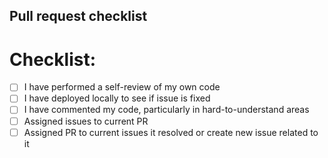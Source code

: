 ## Pull request checklist
# Checklist:

- [ ] I have performed a self-review of my own code
- [ ] I have deployed locally to see if issue is fixed
- [ ] I have commented my code, particularly in hard-to-understand areas
- [ ] Assigned issues to current PR
- [ ] Assigned PR to current issues it resolved or create new issue related to it
